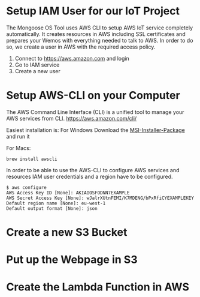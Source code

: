 # Setup IAM User for our IoT Project

The Mongoose OS Tool uses AWS CLI to setup AWS IoT service completely automatically. It creates resources in AWS including SSL certificates and prepares your Wemos with everything needed to talk to AWS.
In order to do so, we create a user in AWS with the required access policy. 

1. Connect to https://aws.amazon.com and login
2. Go to IAM service
3. Create a new user


# Setup AWS-CLI on your Computer

The AWS Command Line Interface (CLI) is a unified tool to manage your AWS services from CLI. https://aws.amazon.com/cli/

Easiest installation is:
For Windows
Download the [MSI-Installer-Package](https://docs.aws.amazon.com/cli/latest/userguide/awscli-install-windows.html#install-msi-on-windows) and run it

For Macs:
```
brew install awscli
```

In order to be able to use the AWS-CLI to configure AWS services and resources  IAM user credentials and a region have to be configured.
```
$ aws configure
AWS Access Key ID [None]: AKIAIOSFODNN7EXAMPLE
AWS Secret Access Key [None]: wJalrXUtnFEMI/K7MDENG/bPxRfiCYEXAMPLEKEY
Default region name [None]: eu-west-1
Default output format [None]: json
```

# Create a new S3 Bucket


# Put up the Webpage in S3


# Create the Lambda Function in AWS




